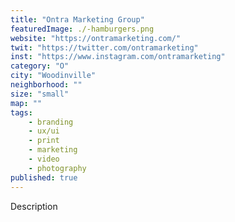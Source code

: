 ```yaml
---
title: "Ontra Marketing Group"
featuredImage: ./-hamburgers.png
website: "https://ontramarketing.com/"
twit: "https://twitter.com/ontramarketing"
inst: "https://www.instagram.com/ontramarketing"
category: "O"
city: "Woodinville"
neighborhood: ""
size: "small"
map: ""
tags:
    - branding
    - ux/ui
    - print
    - marketing
    - video
    - photography
published: true
---
```


Description
